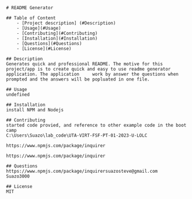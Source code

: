 
    # README Generator

    ## Table of Content
        - [Project description] (#Description)
        - [Usage](#Usage)
        - [Contributing](#Contributing)
        - [Installation](#Installation)
        - [Questions](#Questions)
        - [License](#License)

    ## Description
    Generates quick and professional README. The motive for this project/app is to create quick and easy to use readme generator application. The application     work by answer the questions when prompted and the answers will be popluated in one file.

    ## Usage
    undefined

    ## Installation
    install NPM and Nodejs

    ## Contributing
    started code provied, and reference to other example code in the boot camp
    C:\Users\Suazo\lab_code\UTA-VIRT-FSF-PT-01-2023-U-LOLC
    
    https://www.npmjs.com/package/inquirer

    https://www.npmjs.com/package/inquirer

    ## Questions
    https://www.npmjs.com/package/inquirersuazosteve@gmail.com
    Suazo3000

    ## License 
    MIT

    
